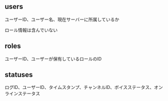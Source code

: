 ## users
ユーザーID、ユーザー名、現在サーバーに所属しているか

ロール情報は含んでいない

## roles
ユーザーID、ユーザーが保有しているロールのID

## statuses
ログID、ユーザーID、タイムスタンプ、チャンネルID、ボイスステータス、オンラインステータス